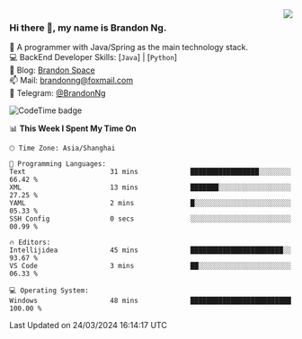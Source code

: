 <img  align="right" src="https://github-readme-stats-brandon0824.vercel.app/api/top-langs/?username=brandon0824&layout=compact">

### Hi there 👋, my name is Brandon Ng.

🌱 A programmer with Java/Spring as the main technology stack.  
💻 BackEnd Developer Skills: [`Java`] | [`Python`]  
📝 Blog: [Brandon Space](https://brandonng.tech)  
📫 Mail: brandonng@foxmail.com  
📰 Telegram: [@BrandonNg](https://t.me/BrandonNg24)  

![CodeTime badge](https://img.shields.io/endpoint?style=flat-square&url=https%3A%2F%2Fapi.codetime.dev%2Fshield%3Fid%3D128%26project%3D%26in%3D604800000)

<!--START_SECTION:waka-->
📊 **This Week I Spent My Time On** 

```text
🕑︎ Time Zone: Asia/Shanghai

💬 Programming Languages: 
Text                     31 mins             █████████████████░░░░░░░░   66.42 % 
XML                      13 mins             ███████░░░░░░░░░░░░░░░░░░   27.25 % 
YAML                     2 mins              █░░░░░░░░░░░░░░░░░░░░░░░░   05.33 % 
SSH Config               0 secs              ░░░░░░░░░░░░░░░░░░░░░░░░░   00.99 % 

🔥 Editors: 
Intellijidea             45 mins             ███████████████████████░░   93.67 % 
VS Code                  3 mins              ██░░░░░░░░░░░░░░░░░░░░░░░   06.33 % 

💻 Operating System: 
Windows                  48 mins             █████████████████████████   100.00 % 
```


 Last Updated on 24/03/2024 16:14:17 UTC
<!--END_SECTION:waka-->
